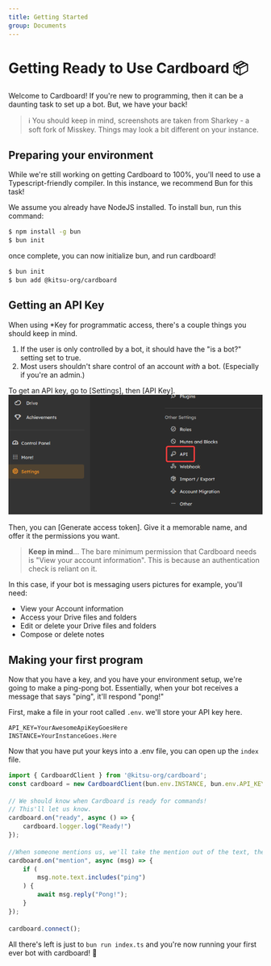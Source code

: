 ```yaml
---
title: Getting Started
group: Documents
---
```


# Getting Ready to Use Cardboard 📦
Welcome to Cardboard! If you're new to programming, then it can be a daunting task to set up a bot. But, we have your back!

> ℹ️ You should keep in mind, screenshots are taken from Sharkey - a soft fork of Misskey. Things may look a bit different on your instance.

## Preparing your environment
While we're still working on getting Cardboard to 100%, you'll need to use a Typescript-friendly compiler. In this instance, we recommend Bun for this task!

We assume you already have NodeJS installed. To install bun, run this command:
```bash
$ npm install -g bun
$ bun init
```

once complete, you can now initialize bun, and run cardboard!
```bash
$ bun init
$ bun add @kitsu-org/cardboard
```


## Getting an API Key
When using *Key for programmatic access, there's a couple things you should keep in mind.
1. If the user is only controlled by a bot, it should have the "is a bot?" setting set to true.
2. Most users shouldn't share control of an account _with_ a bot. (Especially if you're an admin.)

To get an API key, go to [Settings], then [API Key].
![A photo of Sharkey, with "Settings" & "Api Key" Highlighted.](findTheAPIButton.png)

Then, you can [Generate access token]. Give it a memorable name, and offer it the permissions you want.

> **Keep in mind**... The bare minimum permission that Cardboard needs is 
> "View your account information". This is because an authentication check is reliant on it.

In this case, if your bot is messaging users pictures for example, you'll need:
- View your Account information
- Access your Drive files and folders
- Edit or delete your Drive files and folders
- Compose or delete notes

## Making your first program
Now that you have a key, and you have your environment setup, we're going to make a ping-pong bot. Essentially, when your bot receives a message that says "ping", it'll respond "pong!"

First, make a file in your root called ``.env``. we'll store your API key here.

```env
API_KEY=YourAwesomeApiKeyGoesHere
INSTANCE=YourInstanceGoes.Here
```
Now that you have put your keys into a .env file, you can open up the ``index`` file.

```ts
import { CardboardClient } from '@kitsu-org/cardboard';
const cardboard = new CardboardClient(bun.env.INSTANCE, bun.env.API_KEY);

// We should know when Cardboard is ready for commands!
// This'll let us know.
cardboard.on("ready", async () => {
    cardboard.logger.log("Ready!")
});

//When someone mentions us, we'll take the mention out of the text, then we'll see if it equals to "ping". If it does, we'll say pong!
cardboard.on("mention", async (msg) => {
    if (
        msg.note.text.includes("ping") 
    ) {
        await msg.reply("Pong!");
    }
});

cardboard.connect();
```

All there's left is just to ``bun run index.ts`` and you're now running your first ever bot with cardboard! 👏